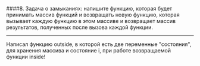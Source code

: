 ####8. Задача о замыканиях: напишите функцию, которая будет принимать массив функций и возвращать новую функцию, которая вызывает каждую функцию в этом массиве и возвращает массив результатов, полученных после вызова каждой функции.

---

Написал функцию outside, в которой есть две переменные "состояния", для хранения массива и состояние i, при работе возвращаемой функции inside!

